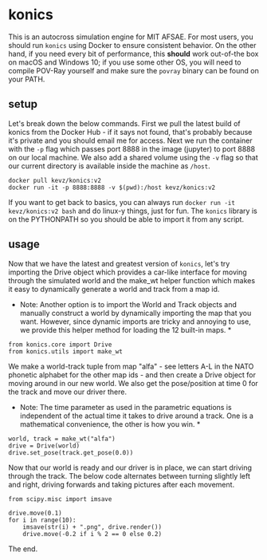 # konics
This is an autocross simulation engine for MIT AFSAE. For most users, you should run `konics` using
Docker to ensure consistent behavior. On the other hand, if you need every bit of performance, this
**should** work out-of-the box on macOS and Windows 10; if you use some other OS, you will need to
compile POV-Ray yourself and make sure the `povray` binary can be found on your PATH.

## setup
Let's break down the below commands. First we pull the latest build of konics from the Docker Hub - 
if it says not found, that's probably because it's private and you should email me for access. Next
we run the container with the `-p` flag which passes port 8888 in the image (jupyter) to port 8888 
on our local machine. We also add a shared volume using the `-v` flag so that our current directory
is available inside the machine as `/host`.

```
docker pull kevz/konics:v2
docker run -it -p 8888:8888 -v $(pwd):/host kevz/konics:v2
```

If you want to get back to basics, you can always run `docker run -it kevz/konics:v2 bash` and do 
linux-y things, just for fun. The `konics` library is on the PYTHONPATH so you should be able to 
import it from any script.

## usage
Now that we have the latest and greatest version of `konics`, let's try importing the Drive object
which provides a car-like interface for moving through the simulated world and the make_wt helper 
function which makes it easy to dynamically generate a world and track from a map id.

* Note: Another option is to import the World and Track objects and manually construct a world by 
dynamically importing the map that you want. However, since dynamic imports are tricky and annoying
to use, we provide this helper method for loading the 12 built-in maps. *

```
from konics.core import Drive
from konics.utils import make_wt
```

We make a world-track tuple from map "alfa" - see letters A-L in the NATO phonetic alphabet for the
other map ids - and then create a Drive object for moving around in our new world. We also get the 
pose/position at time 0 for the track and move our driver there.

* Note: The time parameter as used in the parametric equations is independent of the actual time it
takes to drive around a track. One is a mathematical convenience, the other is how you win. *

```
world, track = make_wt("alfa")
drive = Drive(world)
drive.set_pose(track.get_pose(0.0))
```

Now that our world is ready and our driver is in place, we can start driving through the track. The 
below code alternates between turning slightly left and right, driving forwards and taking pictures
after each movement.

```
from scipy.misc import imsave

drive.move(0.1)
for i in range(10):
    imsave(str(i) + ".png", drive.render())
    drive.move(-0.2 if i % 2 == 0 else 0.2)
```

The end.
